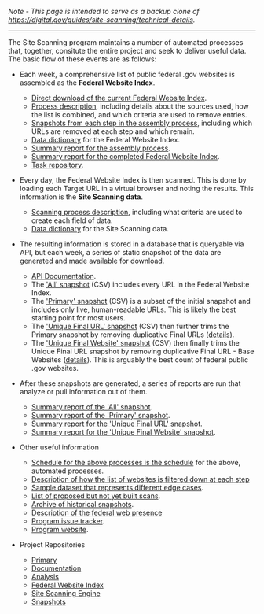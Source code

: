 _Note - This page is intended to serve as a backup clone of https://digital.gov/guides/site-scanning/technical-details._


-------------


The Site Scanning program maintains a number of automated processes that, together, consitute the entire project and seek to deliver useful data. The basic flow of these events are as follows:

- Each week, a comprehensive list of public federal .gov websites is assembled as the **Federal Website Index**.
  - [Direct download of the current Federal Website Index](https://raw.githubusercontent.com/GSA/federal-website-index/main/data/site-scanning-target-url-list.csv).
  - [Process description](https://github.com/GSA/federal-website-index/blob/main/process/index-creation.md), including details about the sources used, how the list is combined, and which criteria are used to remove entries.
  - [Snapshots from each step in the assembly process](https://github.com/GSA/federal-website-index/tree/main/data/snapshots#readme), including which URLs are removed at each step and which remain.
  - [Data dictionary](https://github.com/GSA/site-scanning-documentation/blob/main/data/Target_URL_List_Data_Dictionary.csv) for the Federal Website Index.
  - [Summary report for the assembly process](https://github.com/GSA/federal-website-index/blob/main/data/site-scanning-target-url-list-analysis.csv).
  - [Summary report for the completed Federal Website Index](https://github.com/GSA/site-scanning-analysis/blob/main/reports/target-url-list.csv).
  - [Task repository](https://github.com/GSA/federal-website-index).

- Every day, the Federal Website Index is then scanned. This is done by loading each Target URL in a virtual browser and noting the results. This information is the **Site Scanning data**.
  - [Scanning process description](https://github.com/GSA/site-scanning-documentation/blob/main/pages/scan_steps.md), including what criteria are used to create each field of data.
  - [Data dictionary](https://github.com/GSA/site-scanning-documentation/blob/main/data/Site_Scanning_Data_Dictionary.csv) for the Site Scanning data.

- The resulting information is stored in a database that is queryable via API, but each week, a series of static snapshot of the data are generated and made available for download.  
  - [API Documentation](https://open.gsa.gov/api/site-scanning-api/).
  - The ['All' snapshot](https://api.gsa.gov/technology/site-scanning/data/weekly-snapshot-all.csv) (CSV) includes every URL in the Federal Website Index.
  - The ['Primary' snapshot](https://api.gsa.gov/technology/site-scanning/data/weekly-snapshot.csv) (CSV) is a subset of the initial snapshot and includes only live, human-readable URLs. This is likely the best starting point for most users.
  - The ['Unique Final URL' snapshot](https://raw.githubusercontent.com/GSA/site-scanning-analysis/main/unique_website_list/results/weekly-snapshot-unique-final-urls.csv) (CSV) then further trims the Primary snapshot by removing duplicative Final URLs ([details](https://github.com/GSA/site-scanning-analysis/tree/main/unique_website_list/results#readme)).
  - The ['Unique Final Website' snapshot](https://raw.githubusercontent.com/GSA/site-scanning-analysis/main/unique_website_list/results/weekly-snapshot-unique-final-websites.csv) (CSV) then finally trims the Unique Final URL snapshot by removing duplicative Final URL - Base Websites ([details](https://github.com/GSA/site-scanning-analysis/tree/main/unique_website_list/results#readme)). This is arguably the best count of federal public .gov websites.

- After these snapshots are generated, a series of reports are run that analyze or pull information out of them.
  - [Summary report of the 'All' snapshot](https://github.com/GSA/site-scanning-analysis/blob/main/reports/snapshot-all.csv).
  - [Summary report of the 'Primary' snapshot](https://github.com/GSA/site-scanning-analysis/blob/main/reports/snapshot-primary.csv).
  - [Summary report for the 'Unique Final URL' snapshot](https://github.com/GSA/site-scanning-analysis/blob/main/reports/unique-url.csv).
  - [Summary report for the 'Unique Final Website' snapshot](https://github.com/GSA/site-scanning-analysis/blob/main/reports/unique-website.csv).

- Other useful information
  - [Schedule for the above processes is the schedule](https://github.com/GSA/site-scanning-documentation/blob/main/pages/schedule.md) for the above, automated processes.
  - [Description of how the list of websites is filtered down at each step](https://github.com/GSA/site-scanning-documentation/blob/main/pages/index_narrowing_steps.md)
  - [Sample dataset that represents different edge cases](https://github.com/GSA/site-scanning-documentation/blob/main/data/Representative_Sample_Dataset.csv).
  - [List of proposed but not yet built scans](https://github.com/GSA/site-scanning-documentation/blob/main/pages/candidate-scans.md).
  - [Archive of historical snapshots](https://github.com/GSA/site-scanning-snapshots/tree/main/snapshots).
  - [Description of the federal web presence](https://github.com/GSA/federal-website-index/blob/main/criteria/federal-web-presence.md)
  - [Program issue tracker](https://github.com/GSA/site-scanning/issues).
  - [Program website](https://digital.gov/site-scanning/).

- Project Repositories
  - [Primary](https://github.com/GSA/site-scanning)
  - [Documentation](https://github.com/GSA/site-scanning-documentation)
  - [Analysis](https://github.com/GSA/site-scanning-analysis)
  - [Federal Website Index](https://github.com/GSA/federal-website-index)
  - [Site Scanning Engine](https://github.com/GSA/site-scanning-engine)
  - [Snapshots](https://github.com/GSA/site-scanning-snapshots)
